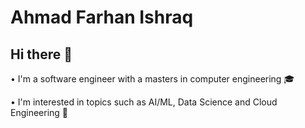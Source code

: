 # Ahmad Farhan Ishraq

## Hi there 👋

• I'm a software engineer with a masters in computer engineering 🎓

• I'm interested in topics such as AI/ML, Data Science and Cloud Engineering 🌟
